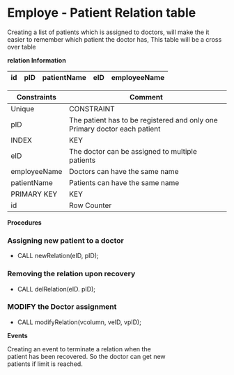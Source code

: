 #   Employe - Patient Relation table

Creating a list of patients which is assigned to doctors, will make the it easier to remember which patient the doctor has, This table will be a cross over table

**relation Information**


| id | pID | patientName | eID | employeeName |
|--- |--- |--- |--- |--- |

| Constraints | Comment |
|--- |--- |
| Unique | CONSTRAINT | 
| pID |  The patient has to be registered and only one Primary doctor each patient|
| INDEX | KEY |
| eID | The doctor can be assigned to multiple patients |
| employeeName | Doctors can have the same name |
| patientName | Patients can have the same name |
| PRIMARY KEY| KEY |
| id | Row Counter ||

**Procedures**

###   Assigning new patient to a doctor
-   CALL newRelation(eID, pID);

###   Removing the relation upon recovery
-   CALL delRelation(eID. pID);

###   MODIFY the Doctor assignment
-   CALL modifyRelation(vcolumn, veID, vpID);

**Events**

Creating an event to terminate a relation when the<br>
patient has been recovered. So the doctor can get new<br>
patients if limit is reached.